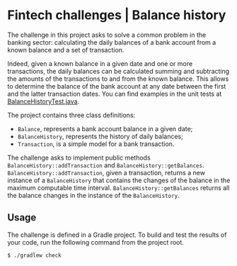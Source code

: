 # Fintech challenges | Balance history

The challenge in this project asks to solve a common problem in the banking
sector: calculating the daily balances of a bank account from a known balance
and a set of transaction.

Indeed, given a known balance in a given date and one or more transactions, the
daily balances can be calculated summing and subtracting the amounts of the
transactions to and from the known balance.
This allows to determine the balance of the bank account at any date between the
first and the latter transaction dates.
You can find examples in the unit tests at
[BalanceHistoryTest.java](src/test/java/com/github/gilbertotcc/fintech/challenge/BalanceHistoryTest.java).

The project contains three class definitions:
- `Balance`, represents a bank account balance in a given date;
- `BalanceHistory`, represents the history of daily balances;
- `Transaction`, is a simple model for a bank transaction.

The challenge asks to implement public methods `BalanceHistory::addTransaction`
and `BalanceHistory::getBalances`.
`BalanceHistory::addTransaction`, given a transaction, returns a new  instance
of a `BalanceHistory` that contains the changes of the balance in the maximum
computable time interval.
`BalanceHistory::getBalances` returns all the balance changes in the instance of
the `BalanceHistory`.

## Usage

The challenge is defined in a Gradle project.
To build and test the results of your code, run the following command from the
project root.

```sh
$ ./gradlew check
```
